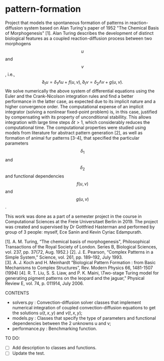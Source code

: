 # pattern-formation

Project that models the spontaneous formation of patterns in reaction-diffusion system 
based on Alan Turing's paper of 1952 "The Chemical Basis of Morphogenesis" [1]. 
Alan Turing describes the development of distinct biological features as a 
coupled reaction-diffusion process between two morphogens $$u$$ and $$v$$, i.e.,
$$
\partial_{t} u = \delta_{1} \Lambda u + f(u,v),
\partial_{t} v = \delta_{2} \Lambda v + g(u,v).
$$
We solve numerically the above system of differential equations using the
Euler and the Crank-Nicolson integration rules and find a better performance
in the latter case, as expected due to its implicit nature and a higher convergence order.
The computational expense of an implicit integrator (solving a nonlinear fixed-point problem)
is, in this case, justified by compensating with its property of unconditional stabillity.
This allows integration with large time steps $\delta t > 1$, which considerably reduces the computational time. 
The computational properties were studied using models from literature for abstract pattern generation [2], as
well as formation of animal fur patterns [3-4], that specified the particular parameters $$\delta_{1}$$ and $$\delta_{2}$$
and functional dependencies $$f(u,v)$$ and $$g(u,v)$$. 


This work was done as a part of a semester project in the course in Computational Sciences at the Freie Universitaet Berlin in 2019. The project was created and supervised by Dr Gottfried Hasterman and performed by group of 3 people: myself, Ece Sanin and Kevin Cyriac Edampurath. 

[1]. A. M. Turing, “The chemical basis of morphogenesis", Philosophical Transactions of the Royal Society of London. Series B, Biological Sciences, vol. 237, pp. 37{72, Aug. 1952.}
[2]. J. E. Pearson, “Complex Patterns in a Simple System,” Science, vol. 261, pp. 189–192, July 1993. 		
[3]. A. J. Koch and H. Meinhardt “Biological Pattern Formation : from Basic Mechanisms to Complex Structures”, Rev. Modern Physics 66, 1481-1507 (1994)
[4]. R. T. Liu, S. S. Liaw, and P. K. Maini, \Two-stage Turing model for generating pigment patterns on the leopard and the jaguar," Physical Review E, vol. 74, p. 011914, July 2006.



CONTENTS
- solvers.py : Convection-diffusion solver classes that implement numerical integration of coupled convection-diffusion
equations to get the solutions $u(t,x,y)$ and $v(t,x,y)$;
- models.py : Classes that specify the type of parameters and functional dependencies between the 2 unknowns u and v;
- performance.py : Benchmarking function.


TO DO:
- [ ] Add description to classes and functions.
- [ ] Update the test.
